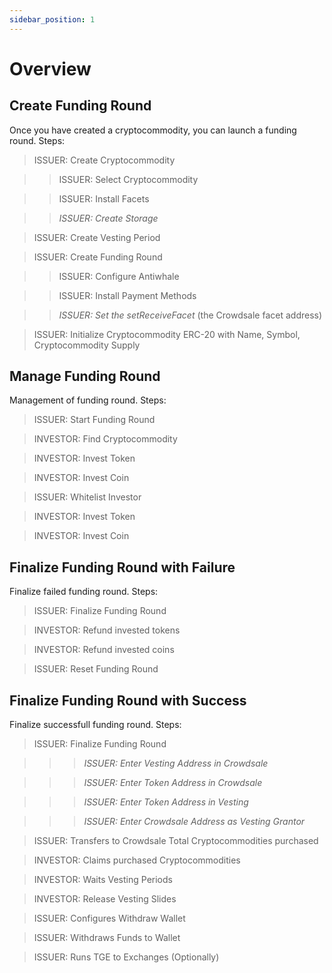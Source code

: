```yaml
---
sidebar_position: 1
---
```


# Overview

## Create Funding Round

Once you have created a cryptocommodity, you can launch a funding round. Steps:

> ISSUER: Create Cryptocommodity

>> ISSUER: Select Cryptocommodity

>> ISSUER: Install Facets

>> _ISSUER: Create Storage_ 

> ISSUER: Create Vesting Period

> ISSUER: Create Funding Round

>> ISSUER: Configure Antiwhale

>> ISSUER: Install Payment Methods

>> _ISSUER: Set the setReceiveFacet_ (the Crowdsale facet address)

> ISSUER: Initialize Cryptocommodity ERC-20 with Name, Symbol, Cryptocommodity Supply

## Manage Funding Round

Management of funding round. Steps:

> ISSUER: Start Funding Round

> INVESTOR: Find Cryptocommodity

> INVESTOR: Invest Token

> INVESTOR: Invest Coin

> ISSUER: Whitelist Investor

> INVESTOR: Invest Token

> INVESTOR: Invest Coin

## Finalize Funding Round with Failure

Finalize failed funding round. Steps:

> ISSUER: Finalize Funding Round

> INVESTOR: Refund invested tokens

> INVESTOR: Refund invested coins

> ISSUER: Reset Funding Round

## Finalize Funding Round with Success

Finalize successfull funding round. Steps:

> ISSUER: Finalize Funding Round

>>> _ISSUER: Enter Vesting Address in Crowdsale_

>>> _ISSUER: Enter Token Address in Crowdsale_

>>> _ISSUER: Enter Token Address in Vesting_

>>> _ISSUER: Enter Crowdsale Address as Vesting Grantor_

> ISSUER: Transfers to Crowdsale Total Cryptocommodities purchased 

> INVESTOR: Claims purchased Cryptocommodities

> INVESTOR: Waits Vesting Periods

> INVESTOR: Release Vesting Slides

> ISSUER: Configures Withdraw Wallet

> ISSUER: Withdraws Funds to Wallet

> ISSUER: Runs TGE to Exchanges (Optionally)
